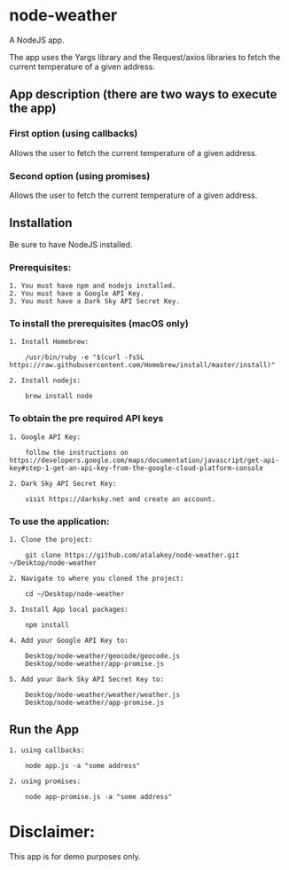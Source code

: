 # node-weather

A NodeJS app.

The app uses the Yargs library and the Request/axios libraries to fetch the current temperature of a given address.

## App description (there are two ways to execute the app)

### First option (using callbacks)
Allows the user to fetch the current temperature of a given address.

### Second option (using promises)
Allows the user to fetch the current temperature of a given address.

## Installation

Be sure to have NodeJS installed.

### Prerequisites:
```
1. You must have npm and nodejs installed.
2. You must have a Google API Key.
3. You must have a Dark Sky API Secret Key.
```

### To install the prerequisites (macOS only)
```
1. Install Homebrew:

    /usr/bin/ruby -e "$(curl -fsSL https://raw.githubusercontent.com/Homebrew/install/master/install)"

2. Install nodejs:

    brew install node
```

### To obtain the pre required API keys
```
1. Google API Key:

    follow the instructions on https://developers.google.com/maps/documentation/javascript/get-api-key#step-1-get-an-api-key-from-the-google-cloud-platform-console

2. Dark Sky API Secret Key:

    visit https://darksky.net and create an account.
```

### To use the application:
``` 
1. Clone the project:

    git clone https://github.com/atalakey/node-weather.git ~/Desktop/node-weather

2. Navigate to where you cloned the project:

    cd ~/Desktop/node-weather

3. Install App local packages:

    npm install

4. Add your Google API Key to:

    Desktop/node-weather/geocode/geocode.js
    Desktop/node-weather/app-promise.js

5. Add your Dark Sky API Secret Key to:

    Desktop/node-weather/weather/weather.js
    Desktop/node-weather/app-promise.js
```

## Run the App

```
1. using callbacks:

    node app.js -a "some address"

2. using promises:

    node app-promise.js -a "some address"
```

# Disclaimer:
This app is for demo purposes only.
